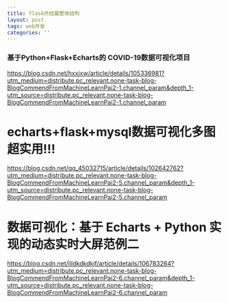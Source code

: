 ```yaml
---
title: flask终结篇整体结构
layout: post
tags: web开发
categories: ''
---
```


### 基于Python+Flask+Echarts的 COVID-19数据可视化项目

https://blog.csdn.net/hxxjxw/article/details/105336981?utm_medium=distribute.pc_relevant.none-task-blog-BlogCommendFromMachineLearnPai2-1.channel_param&depth_1-utm_source=distribute.pc_relevant.none-task-blog-BlogCommendFromMachineLearnPai2-1.channel_param

# echarts+flask+mysql数据可视化多图超实用!!!

https://blog.csdn.net/qq_45032715/article/details/102642762?utm_medium=distribute.pc_relevant.none-task-blog-BlogCommendFromMachineLearnPai2-5.channel_param&depth_1-utm_source=distribute.pc_relevant.none-task-blog-BlogCommendFromMachineLearnPai2-5.channel_param

# 数据可视化：基于 Echarts + Python 实现的动态实时大屏范例二

https://blog.csdn.net/lildkdkdkjf/article/details/106783264?utm_medium=distribute.pc_relevant.none-task-blog-BlogCommendFromMachineLearnPai2-6.channel_param&depth_1-utm_source=distribute.pc_relevant.none-task-blog-BlogCommendFromMachineLearnPai2-6.channel_param